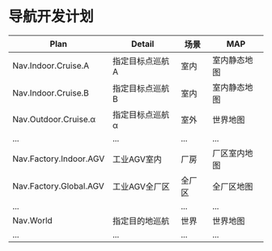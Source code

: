 # 导航开发计划

| Plan                   | Detail          | 场景   | MAP          |
| ---------------------- | --------------- | ------ | ------------ |
| Nav.Indoor.Cruise.A    | 指定目标点巡航A | 室内   | 室内静态地图 |
| Nav.Indoor.Cruise.B    | 指定目标点巡航B | 室内   | 室内静态地图 |
| Nav.Outdoor.Cruise.α   | 指定目标点巡航α | 室外   | 世界地图     |
| ...                    | ...             | ...    | ...          |
| Nav.Factory.Indoor.AGV | 工业AGV室内     | 厂房   | 厂区室内地图 |
| Nav.Factory.Global.AGV | 工业AGV全厂区   | 全厂区 | 全厂区地图   |
| ...                    |                 | ...    | ...          |
| Nav.World              | 指定目的地巡航  | 世界   | 世界地图     |
| ...                    | ...             | ...    | ...          |

